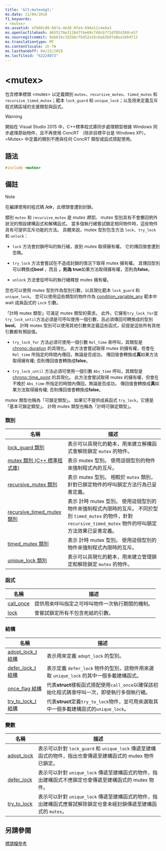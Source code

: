 ```yaml
---
title: '&lt;mutex&gt;'
ms.date: 11/04/2016
f1_keywords:
- <mutex>
ms.assetid: efb60c89-687a-4e38-8fe4-694e11c4e8a3
ms.openlocfilehash: 4655278e312647f4e69cf48cb772df854260ce57
ms.sourcegitcommit: 0ab61bc3d2b6cfbd52a16c6ab2b97a8ea1864f12
ms.translationtype: MT
ms.contentlocale: zh-TW
ms.lasthandoff: 04/23/2019
ms.locfileid: "62224073"
---
```

# <a name="ltmutexgt"></a>&lt;mutex&gt;

包含標準標頭 \<mutex> 以定義類別 `mutex`、`recursive_mutex`、`timed_mutex` 和 `recursive_timed_mutex`；範本 `lock_guard` 和 `unique_lock`；以及用來定義互斥程式碼區域的支援類型與函式。

> [!WARNING]
> 開始在 Visual Studio 2015 中，C++標準程式庫同步處理類型根據 Windows 同步處理原始物件，且不再使用 ConcRT （除非目標平台是 Windows XP）。 \<Mutex> 中定義的類別不應與任何 ConcRT 類型或函式搭配使用。

## <a name="syntax"></a>語法

```cpp
#include <mutex>
```

## <a name="remarks"></a>備註

> [!NOTE]
> 在編譯使用的程式碼 **/clr**，此標頭會遭到封鎖。

類別 `mutex` 和 `recursive_mutex` 是 *mutex 類型*。 mutex 型別具有不會擲回例外狀況的預設建構函式和解構函式。 當多個執行緒嘗試鎖定相同物件時，這些物件具有可提供互斥功能的方法。 具體來說，mutex 型別包含方法 `lock`、`try_lock` 和 `unlock`：

- `lock` 方法會封鎖呼叫的執行緒，直到 mutex 取得擁有權。 它的傳回值會遭到忽略。

- `try_lock` 方法會嘗試在不造成封鎖的情況下取得 mutex 擁有權。 其傳回型別可以轉換成**bool** ，而且 **，則為 true**如果方法取得擁有權，否則為**false**。

- `unlock` 方法會從呼叫的執行緒釋放 mutex 擁有權。

您也可以使用 mutex 型別作為型別引數，以具現化範本 `lock_guard` 和 `unique_lock`。 您可以使用這些類型的物件作為 [condition_variable_any](../standard-library/condition-variable-any-class.md) 範本中 wait 成員函式的 `Lock` 引數。

「計時 mutex 類型」可滿足 mutex 類型的需求。 此外，它擁有`try_lock_for`並`try_lock_until`方法必須是可呼叫使用一個引數，且必須傳回可轉換成的型別**bool**。 計時 mutex 型別可以使用其他引數來定義這些函式，前提是這些所有其他引數都有預設值。

- `try_lock_for` 方法必須可使用一個引數 `Rel_time` 來呼叫，其類型是 [chrono::duration](../standard-library/duration-class.md) 的具現化。 此方法會嘗試取得 mutex 的擁有權，但會在 `Rel_time` 所指定的時間內傳回，無論是否成功。 傳回值會轉換成**真**如果方法取得擁有權; 否則傳回值會轉換成**false**。

- `try_lock_until` 方法必須可使用一個引數 `Abs_time` 呼叫，其類型是 [chrono::time_point](../standard-library/time-point-class.md) 的具現化。 此方法會嘗試取得 mutex 的擁有權，但會在不晚於 `Abs_time` 所指定的時間內傳回，無論是否成功。 傳回值會轉換成**真**如果方法取得擁有權; 否則傳回值會轉換成**false**。

mutex 類型也稱為「可鎖定類型」。 如果它不提供成員函式 `try_lock`，它便是「基本可鎖定類型」。 計時 mutex 類型也稱為「計時可鎖定類型」。

### <a name="classes"></a>類別

|名稱|描述|
|----------|-----------------|
|[lock_guard 類別](../standard-library/lock-guard-class.md)|表示可以具現化的範本，用來建立解構函式會解除鎖定 `mutex` 的物件。|
|[mutex 類別 (C++ 標準程式庫)](../standard-library/mutex-class-stl.md)|表示 mutex 型別。 使用這個型別的物件來強制程式內的互斥。|
|[recursive_mutex 類別](../standard-library/recursive-mutex-class.md)|表示 mutex 型別。 相較於 `mutex` 類別，針對已鎖定物件的呼叫鎖定方法行為已妥善定義。|
|[recursive_timed_mutex 類別](../standard-library/recursive-timed-mutex-class.md)|表示 計時 mutex 型別。 使用這個型別的物件來強制程式內限時的互斥。 不同於型別 `timed_mutex` 的物件，針對 `recursive_timed_mutex` 物件的呼叫鎖定方法效果已妥善定義。|
|[timed_mutex 類別](../standard-library/timed-mutex-class.md)|表示 計時 mutex 型別。 使用這個型別的物件來強制程式內限時的互斥。|
|[unique_lock 類別](../standard-library/unique-lock-class.md)|表示可以具現化的範本，用來建立管理鎖定和解除鎖定 `mutex` 的物件。|

### <a name="functions"></a>函式

|名稱|描述|
|----------|-----------------|
|[call_once](../standard-library/mutex-functions.md#call_once)|提供用來呼叫指定之可呼叫物件一次執行期間的機制。|
|[lock](../standard-library/mutex-functions.md#lock)|會嘗試鎖定所有不包含死結的引數。|

### <a name="structs"></a>結構

|名稱|描述|
|----------|-----------------|
|[adopt_lock_t 結構](../standard-library/adopt-lock-t-structure.md)|表示用來定義 `adopt_lock` 的型別。|
|[defer_lock_t 結構](../standard-library/defer-lock-t-structure.md)|表示定義 `defer_lock` 物件的型別，該物件用來選取 `unique_lock` 的其中一個多載建構函式。|
|[once_flag 結構](../standard-library/once-flag-structure.md)|代表**struct**樣板函式搭配使用`call_once`以確保該初始化程式碼會呼叫一次，即使執行多個執行緒。|
|[try_to_lock_t 結構](../standard-library/try-to-lock-t-structure.md)|代表**struct**定義`try_to_lock`物件，並可用來選取其中一個多載建構函式的`unique_lock`。|

### <a name="variables"></a>變數

|名稱|描述|
|----------|-----------------|
|[adopt_lock](../standard-library/mutex-functions.md#adopt_lock)|表示可以針對 `lock_guard` 和 `unique_lock` 傳遞至建構函式的物件，指出也會傳遞至建構函式的 mutex 物件已鎖定。|
|[defer_lock](../standard-library/mutex-functions.md#defer_lock)|表示可以針對 `unique_lock` 傳遞至建構函式的物件，指出建構函式不應鎖定也會傳遞至建構函式的 mutex 物件。|
|[try_to_lock](../standard-library/mutex-functions.md#try_to_lock)|表示可以針對 `unique_lock` 傳遞至建構函式的物件，指出建構函式應嘗試解除鎖定也會未經封鎖傳遞至建構函式的 `mutex`。|

## <a name="see-also"></a>另請參閱

[標頭檔參考](../standard-library/cpp-standard-library-header-files.md)<br/>
